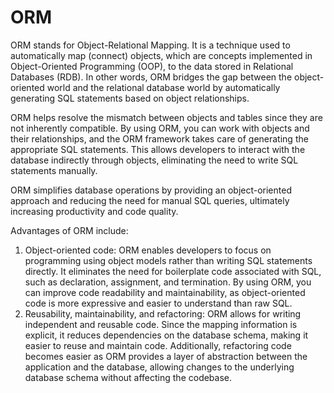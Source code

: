 # ORM

ORM stands for Object-Relational Mapping. It is a technique used to automatically map (connect) objects, which are concepts implemented in Object-Oriented Programming (OOP), to the data stored in Relational Databases (RDB). In other words, ORM bridges the gap between the object-oriented world and the relational database world by automatically generating SQL statements based on object relationships.

ORM helps resolve the mismatch between objects and tables since they are not inherently compatible. By using ORM, you can work with objects and their relationships, and the ORM framework takes care of generating the appropriate SQL statements. This allows developers to interact with the database indirectly through objects, eliminating the need to write SQL statements manually.

ORM simplifies database operations by providing an object-oriented approach and reducing the need for manual SQL queries, ultimately increasing productivity and code quality.

Advantages of ORM include:

1. Object-oriented code: ORM enables developers to focus on programming using object models rather than writing SQL statements directly. It eliminates the need for boilerplate code associated with SQL, such as declaration, assignment, and termination. By using ORM, you can improve code readability and maintainability, as object-oriented code is more expressive and easier to understand than raw SQL.
2. Reusability, maintainability, and refactoring: ORM allows for writing independent and reusable code. Since the mapping information is explicit, it reduces dependencies on the database schema, making it easier to reuse and maintain code. Additionally, refactoring code becomes easier as ORM provides a layer of abstraction between the application and the database, allowing changes to the underlying database schema without affecting the codebase.
